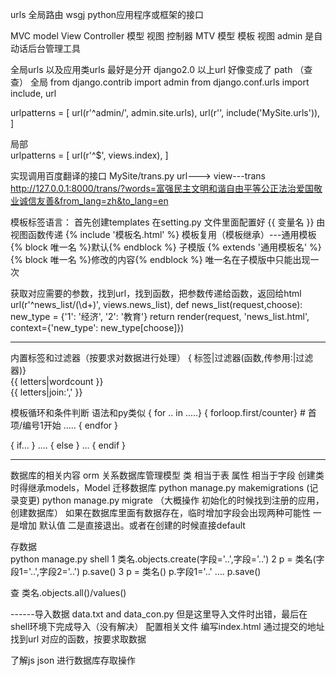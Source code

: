 urls  全局路由
wsgj  python应用程序或框架的接口

MVC   model   View   Controller    模型  视图  控制器
MTV   模型  模板   视图
admin  是自动话后台管理工具  

全局urls  以及应用类urls  最好是分开  django2.0 以上url 好像变成了 path （查查）
全局
from django.contrib import admin
from django.conf.urls import include, url

urlpatterns = [
    url(r'^admin/', admin.site.urls),
    url(r'', include('MySite.urls')),
]

局部  
urlpatterns = [
    url(r'^$', views.index),
]

实现调用百度翻译的接口  MySite/trans.py   url---> view---trans    
http://127.0.0.1:8000/trans/?words=富强民主文明和谐自由平等公正法治爱国敬业诚信友善&from_lang=zh&to_lang=en  

模板标签语言： 首先创建templates  在setting.py 文件里面配置好
    {{ 变量名 }}   由视图函数传递
    {% include '模板名.html' %}
    模板复用（模板继承）---通用模板  {% block 唯一名 %}默认{% endblock %}
    子模版  {% extends '通用模板名' %}
            {% block 唯一名 %}修改的内容{% endblock %}      唯一名在子模版中只能出现一次

获取对应需要的参数，找到url，找到函数，把参数传递给函数，返回给html
url(r'^news_list/(\d+)', views.news_list),
def news_list(request,choose):
	new_type = {'1': '经济', '2': '教育'}
	return render(request, 'news_list.html', context={'new_type': new_type[choose]})

--------
内置标签和过滤器（按要求对数据进行处理）  { 标签|过滤器(函数,传参用:|过滤器)}    
{{ letters|wordcount }}<br>
{{ letters|join:',' }}<br>

模板循环和条件判断  语法和py类似
{ for .. in .....}
    { forloop.first/counter} # 首项/编号1开始
    .....
{ endfor }

{ if... }
....
{ else }
...
{ endif }

------
数据库的相关内容 orm  关系数据库管理模型  类  相当于表  属性 相当于字段  创建类时得继承models，Model
迁移数据库  python manage.py makemigrations (记录变更)     python manage.py migrate  （大概操作 初始化的时候找到注册的应用，创建数据库）
如果在数据库里面有数据存在，临时增加字段会出现两种可能性  一是增加 默认值  二是直接退出。或者在创建的时候直接default

存数据  
python manage.py shell
1 类名.objects.create(字段='..',字段='..')
2 p = 类名(字段1='..',字段2='..')   p.save()
3 p = 类名()  p.字段1='..' ....     p.save()

查  类名.objects.all()/values()

------导入数据  data.txt  and data_con.py  但是这里导入文件时出错，最后在 shell环境下完成导入（没有解决）
配置相关文件 编写index.html  通过提交的地址找到url 对应的函数，按要求取数据

了解js json 进行数据库存取操作